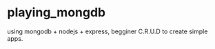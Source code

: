 playing_mongdb
==============

using mongodb + nodejs + express, begginer C.R.U.D to create simple apps.
